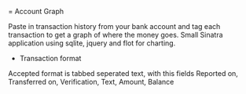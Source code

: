 =	Account Graph

Paste in transaction history from your bank account and tag each transaction to get a graph of where the money goes. Small Sinatra application using sqlite, jquery and flot for charting.

- Transaction format

Accepted format is tabbed seperated text, with this fields Reported on, Transferred on, Verification, Text, Amount, Balance
